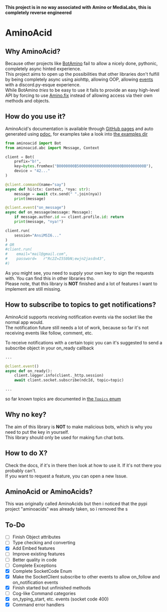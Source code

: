 **This project is in no way associated with Amino or MediaLabs, this is completely reverse engineered**

# AminoAcid

## Why AminoAcid?
Because other projects like [BotAmino](https://github.com/vedansh5/BotAmino) fail to allow a nicely done, pythonic, completely async hinted experience.  
This project aims to open up the possibilities that other libraries don't fulfill by being completely async using aiohttp, allowing OOP, allowing [events](https://okok7711.github.io/AminoAcid/aminoacid/util/events.html) with a discord.py-esque experience.  
While BotAmino *tries* to be easy to use it fails to provide an easy high-level API by forcing to use [Amino.fix](https://github.com/Minori101/Amino.fix) instead of allowing access via their own methods and objects.

## How do you use it?
AminoAcid's documentation is available through [GitHub pages](https://okok7711.github.io/AminoAcid/aminoacid.html) and auto generated using [pdoc](https://github.com/mitmproxy/pdoc/), for examples take a look into [the examples dir](/examples)  
```python
from aminoacid import Bot
from aminoacid.abc import Message, Context

client = Bot(
    prefix="b!",
    key=bytes.fromhex("B0000000B50000000000000000000B000000000B"),
    device = "42..."
)

@client.command(name="say")
async def hi(ctx: Context, *nya: str):
    message = await ctx.send(" ".join(nya))
    print(message)

@client.event("on_message")
async def on_message(message: Message):
    if message.author.id == client.profile.id: return
    print(message, "nya!")

client.run(
    session="AnsiMSI6..."
)
# OR
#client.run(
#    email="mail@gmail.com",
#    password=   r"Rc2Z=I5S0bN;ewjn2jasdn43",
#)
```
As you might see, you need to supply your own key to sign the requests with. You can find this in other libraries tho.  
Please note, that this library is **NOT** finished and a lot of features I want to implement are still missing.

## How to subscribe to topics to get notifications?
AminoAcid supports receiving notification events via the socket like the normal app would.  
The notification future still needs a lot of work, because so far it's not receiving events like follow, comment, etc.  

To receive notifications with a certain topic you can it's suggested to send a subscribe object in your on_ready callback
```python
...

@client.event()
async def on_ready():
    client.logger.info(client._http.session)
    await client.socket.subscribe(ndcId, topic=topic)

...
```
so far known topics are documented in [the `Topics` enum](https://okok7711.github.io/AminoAcid/aminoacid/util/enums.html#Topics)

## Why no key?
The aim of this library is **NOT** to make malicious bots, which is why you need to put the key in yourself.  
This library should only be used for making fun chat bots.

## How to do X?
Check the docs, if it's in there then look at how to use it. If it's not there you probably can't.  
If you want to request a feature, you can open a new Issue.

## AminoAcid or AminoAcids?
This was originally called AminoAcids but then i noticed that the pypi project "aminoacids" was already taken, so i removed the s

## To-Do
- [ ] Finish Object attributes
- [ ] Type checking and converting
- [x] Add Embed features
- [ ] Improve existing features
- [ ] Better quality in code
- [ ] Complete Exceptions
- [x] Complete SocketCode Enum
- [x] Make the SocketClient subscribe to other events to allow on_follow and on_notification events 
- [x] Finish started but unfinished methods
- [ ] Cog-like Command categories
- [X] on_typing_start, etc. events (socket code 400)
- [X] Command error handlers